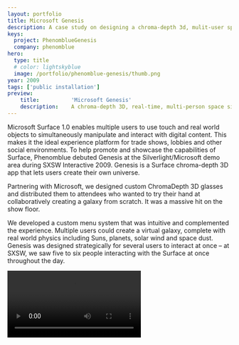 ```yaml
---
layout: portfolio
title: Microsoft Genesis
description: A case study on designing a chroma-depth 3d, mulit-user space simulator for the Microsoft Surface.
keys:
  project: PhenomblueGenesis
  company: phenomblue
hero:
  type: title
  # color: lightskyblue
  image: /portfolio/phenomblue-genesis/thumb.png
year: 2009
tags: ['public installation']
preview:
    title:          'Microsoft Genesis'
    description:    A chroma-depth 3D, real-time, multi-person space simulator.
---
```


<!-- - Genesis is a 3D, real-time, multi-person space simulator created specifically for the Microsoft Surface 1.0
- Debuted in 2009 at the South by Southwest (SXSW) Interactive Festival
- Featured chroma-depth 3D with custom designed 3D glasses
- Designed an innovative menu sytem -->

Microsoft Surface 1.0 enables multiple users to use touch and real world objects to simultaneously manipulate and interact with digital content. This makes it the ideal experience platform for trade shows, lobbies and other social environments. To help promote and showcase the capabilities of Surface, Phenomblue debuted Genesis at the Silverlight/Microsoft demo area during SXSW Interactive 2009. Genesis is a Surface chroma-depth 3D app that lets users create their own universe.

Partnering with Microsoft, we designed custom ChromaDepth 3D glasses and distributed them to attendees who wanted to try their hand at collaboratively creating a galaxy from scratch. It was a massive hit on the show floor.

We developed a custom menu system that was intuitive and complemented the experience. Multiple users could create a virtual galaxy, complete with real world physics including Suns, planets, solar wind and space dust. Genesis was designed strategically for several users to interact at once – at SXSW, we saw five to six people interacting with the Surface at once throughout the day.

<Video src="https://www.youtube.com/embed/JkaGrZDk_RY"></Video>